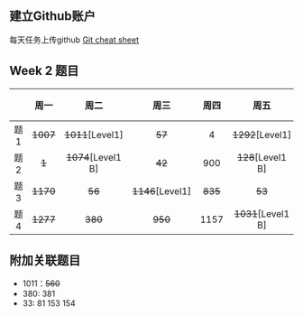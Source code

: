 ## 建立Github账户

每天任务上传github [Git cheat sheet](https://education.github.com/git-cheat-sheet-education.pdf)

## Week 2 题目
|       | 周一    | 周二    |  周三 |   周四 |   周五 | 周六 |  周日 |
| :----:| :----: | :----: |:----: |:----: |:----: |:----:|:----: |
| 题1   |  ~~1007~~   | ~~1011~~[Level1]  | ~~57~~    |  4    |  ~~1292~~[Level1]  | ~~34~~   | 560  | 
| 题2   |  ~~1~~   | ~~1074~~[Level1 B]  | ~~42~~   |  900   |  ~~128~~[Level1 B]  | ~~729~~[Level1]   | 31  | 
| 题3   |  ~~1170~~   | ~~56~~  | ~~1146~~[Level1]    |  ~~835~~    |  ~~53~~  | ~~85~~[Level1]   | 792  | 
| 题4   |  ~~1277~~   | ~~380~~  | ~~950~~    |  1157    |  ~~1031~~[Level1 B]  | ~~33~~[B]   | 849  | 

## 附加关联题目

- 1011：~~560~~
- 380: 381
- 33: 81 153 154
